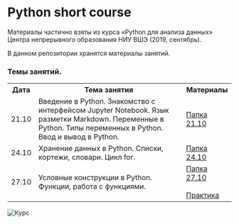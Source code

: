 # Python short course

Материалы частично взяты из курса «Python для анализа данных» Центра непрерывного образования НИУ ВШЭ (2019, сентябрь).

В данном репозитории хранятся материалы занятий.

### Темы занятий.

<table>
<tr>
  <th>Дата</th>
  <th>Тема занятия</th>
  <th>Материалы</th>
</tr>
 <tr>
  <td>21.10</td>
  <td>Введение в Python. Знакомство с интерфейсом Jupyter Notebook. Язык разметки Markdown. Переменные в Python. Типы переменных в Python. Ввод и вывод в Python.</td>
   <td><a href="https://github.com/Loveskyrim/short_python_course/tree/master/21.10">Папка 21.10</a></td>
</tr>
  <tr>
  <td>24.10</td>
  <td>Хранение данных в Python. Списки, кортежи, словари. Цикл for.</td>
  <td><a href="https://github.com/Loveskyrim/short_python_course/tree/master/24.10">Папка 24.10</a></td>
</tr>
  <tr>
  <td>27.10</td>
  <td>Условные конструкции в Python. Функции, работа с функциями.</td>
  <td><a href="https://github.com/Loveskyrim/short_python_course/tree/master/27.10">Папка 27.10</a><br><br>
    <a href="https://github.com/Loveskyrim/short_python_course/tree/master/27.10/practice-1.ipynb">Практика</a></td>
</tr>
</table>

![Курс](https://github.com/Loveskyrim/short_python_course/edit/master/course.jpg)

